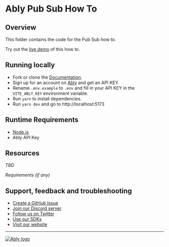 # Ably Pub Sub How To

## Overview

This folder contains the code for the Pub Sub how to.

Try out the [live demo](https://ably.com/docs/how-to/pub-sub) of this how to.

## Running locally

- Fork or clone the [Documentation](https://github.com/ably/docs).
- Sign up for an account on [Ably](https://ably.com/sign-up?utm_source=ably-docs&utm_medium=github&utm_campaign=pub-sub) and get an API KEY.
- Rename `.env.example` to `.env` and fill in your API KEY in the `VITE_ABLY_KEY` environment variable.
- Run `yarn` to install dependencies.
- Run `yarn dev` and go to http://localhost:5173

## Runtime Requirements

- [Node.js](https://nodejs.org/en/)
- Ably API Key

## Resources

_TBD_

_Requirements (if any)_

## Support, feedback and troubleshooting

- [Create a GitHub Issue](https://github.com/ably/docs/issues)
- [Join our Discord server](https://discord.gg/q89gDHZcBK)
- [Follow us on Twitter](https://twitter.com/ablyrealtime)
- [Use our SDKs](https://github.com/ably/)
- [Visit our website](https://ably.com?utm_source=ably-docs&utm_medium=github&utm_campaign=pub-sub)

---

[![Ably logo](https://static.ably.dev/badge-black.svg?serverless-websockets-quest)](https://ably.com?utm_source=ably-labs&utm_medium=github&utm_campaign=member-location)
